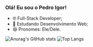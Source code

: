 ### Olá! Eu sou o Pedro Igor!

- 🤓 Full-Stack Developer;
- 🌱 Estudando Desenvolvimento Web;
- 😄 Pronomes: Ele/Dele.

![Anurag's GitHub stats](https://github-readme-stats.vercel.app/api?username=76PedroDutra76&show_icons=true&theme=transparent)
![Top Langs](https://github-readme-stats.vercel.app/api/top-langs/?username=76PedroDutra76&hide_progress=false&theme=transparent)
